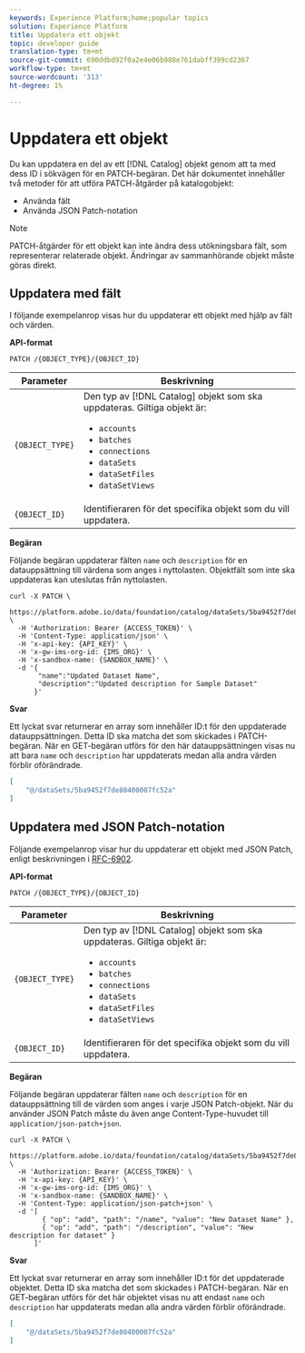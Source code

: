 ```yaml
---
keywords: Experience Platform;home;popular topics
solution: Experience Platform
title: Uppdatera ett objekt
topic: developer guide
translation-type: tm+mt
source-git-commit: 690ddbd92f0a2e4e06b988e761dabff399cd2367
workflow-type: tm+mt
source-wordcount: '313'
ht-degree: 1%

---
```



# Uppdatera ett objekt

Du kan uppdatera en del av ett [!DNL Catalog] objekt genom att ta med dess ID i sökvägen för en PATCH-begäran. Det här dokumentet innehåller två metoder för att utföra PATCH-åtgärder på katalogobjekt:

* Använda fält
* Använda JSON Patch-notation

>[!NOTE]
>
>PATCH-åtgärder för ett objekt kan inte ändra dess utökningsbara fält, som representerar relaterade objekt. Ändringar av sammanhörande objekt måste göras direkt.

## Uppdatera med fält

I följande exempelanrop visas hur du uppdaterar ett objekt med hjälp av fält och värden.

**API-format**

```http
PATCH /{OBJECT_TYPE}/{OBJECT_ID}
```

| Parameter | Beskrivning |
| --- | --- |
| `{OBJECT_TYPE}` | Den typ av [!DNL Catalog] objekt som ska uppdateras. Giltiga objekt är: <ul><li>`accounts`</li><li>`batches`</li><li>`connections`</li><li>`dataSets`</li><li>`dataSetFiles`</li><li>`dataSetViews`</li></ul> |
| `{OBJECT_ID}` | Identifieraren för det specifika objekt som du vill uppdatera. |

**Begäran**

Följande begäran uppdaterar fälten `name` och `description` för en datauppsättning till värdena som anges i nyttolasten. Objektfält som inte ska uppdateras kan uteslutas från nyttolasten.

```shell
curl -X PATCH \
  https://platform.adobe.io/data/foundation/catalog/dataSets/5ba9452f7de80400007fc52a \
  -H 'Authorization: Bearer {ACCESS_TOKEN}' \
  -H 'Content-Type: application/json' \
  -H 'x-api-key: {API_KEY}' \
  -H 'x-gw-ims-org-id: {IMS_ORG}' \
  -H 'x-sandbox-name: {SANDBOX_NAME}' \
  -d '{
       "name":"Updated Dataset Name",
       "description":"Updated description for Sample Dataset"
      }'
```

**Svar**

Ett lyckat svar returnerar en array som innehåller ID:t för den uppdaterade datauppsättningen. Detta ID ska matcha det som skickades i PATCH-begäran. När en GET-begäran utförs för den här datauppsättningen visas nu att bara `name` och `description` har uppdaterats medan alla andra värden förblir oförändrade.

```json
[
    "@/dataSets/5ba9452f7de80400007fc52a"
]
```

## Uppdatera med JSON Patch-notation

Följande exempelanrop visar hur du uppdaterar ett objekt med JSON Patch, enligt beskrivningen i [RFC-6902](https://tools.ietf.org/html/rfc6902).

<!-- (Include once API fundamentals guide is published) 

For more information on JSON Patch syntax, see the [API fundamentals guide](). 

-->

**API-format**

```http
PATCH /{OBJECT_TYPE}/{OBJECT_ID}
```

| Parameter | Beskrivning |
| --- | --- |
| `{OBJECT_TYPE}` | Den typ av [!DNL Catalog] objekt som ska uppdateras. Giltiga objekt är: <ul><li>`accounts`</li><li>`batches`</li><li>`connections`</li><li>`dataSets`</li><li>`dataSetFiles`</li><li>`dataSetViews`</li></ul> |
| `{OBJECT_ID}` | Identifieraren för det specifika objekt som du vill uppdatera. |

**Begäran**

Följande begäran uppdaterar fälten `name` och `description` för en datauppsättning till de värden som anges i varje JSON Patch-objekt. När du använder JSON Patch måste du även ange Content-Type-huvudet till `application/json-patch+json`.

```shell
curl -X PATCH \
  https://platform.adobe.io/data/foundation/catalog/dataSets/5ba9452f7de80400007fc52a \
  -H 'Authorization: Bearer {ACCESS_TOKEN}' \
  -H 'x-api-key: {API_KEY}' \
  -H 'x-gw-ims-org-id: {IMS_ORG}' \
  -H 'x-sandbox-name: {SANDBOX_NAME}' \
  -H 'Content-Type: application/json-patch+json' \
  -d '[
        { "op": "add", "path": "/name", "value": "New Dataset Name" },
        { "op": "add", "path": "/description", "value": "New description for dataset" }
      ]'
```

**Svar**

Ett lyckat svar returnerar en array som innehåller ID:t för det uppdaterade objektet. Detta ID ska matcha det som skickades i PATCH-begäran. När en GET-begäran utförs för det här objektet visas nu att endast `name` och `description` har uppdaterats medan alla andra värden förblir oförändrade.

```json
[
    "@/dataSets/5ba9452f7de80400007fc52a"
]
```
